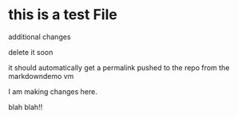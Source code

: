 <!-- permalink: ef235505ce28dcddf2bb317ac4e8e9fc DO NOT DELETE OR EDIT THIS LINE -->
# this is a test File

additional changes

delete it soon

it should automatically get a permalink pushed to the repo from the markdowndemo vm


I am making changes here.





blah blah!!
